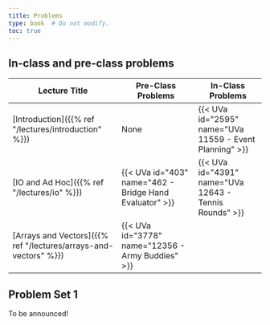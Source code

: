 ```yaml
---
title: Problems
type: book  # Do not modify.
toc: true
---
```


## In-class and pre-class problems

| Lecture Title                                                    | Pre-Class Problems                                      | In-Class Problems                                       |
|------------------------------------------------------------------|---------------------------------------------------------|---------------------------------------------------------|
| [Introduction]({{% ref "/lectures/introduction" %}})             | None                                                    | {{< UVa id="2595" name="UVa 11559 - Event Planning" >}} |
| [IO and Ad Hoc]({{% ref "/lectures/io" %}})                      | {{< UVa id="403" name="462 - Bridge Hand Evaluator" >}} | {{< UVa id="4391" name="UVa 12643 - Tennis Rounds" >}}  |
| [Arrays and Vectors]({{% ref "/lectures/arrays-and-vectors" %}}) | {{< UVa id="3778" name="12356 - Army Buddies" >}}       |                                                         |

## Problem Set 1

To be announced!

